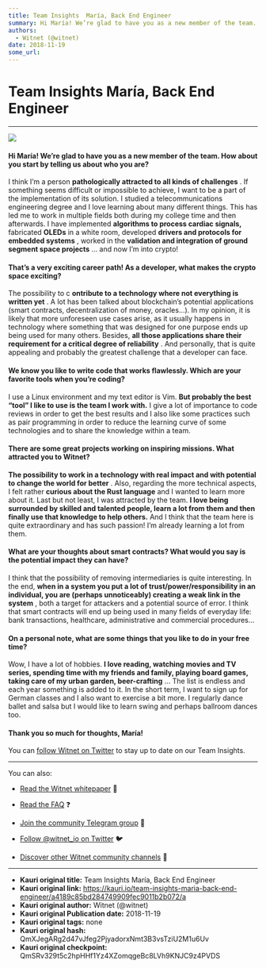 ```yaml
---
title: Team Insights  María, Back End Engineer
summary: Hi María! We’re glad to have you as a new member of the team. How about you start by telling us about who you are? I think I’m a person pathologically attracted to all kinds of challenges . If something seems difficult or impossible to achieve, I want to be a part of the implementation of its solution. I studied a telecommunications engineering degree and I love learning about many different things. This has led me to work in multiple fields both during my college time and then afterwards. I hav
authors:
  - Witnet (@witnet)
date: 2018-11-19
some_url: 
---
```


# Team Insights  María, Back End Engineer



----


![](https://cdn-images-1.medium.com/max/1600/1*SP_Sb-KPqp2RBdIfM1CbGw.jpeg)


#### Hi María! We’re glad to have you as a new member of the team. How about you start by telling us about who you are?
I think I’m a person 
**pathologically attracted to all kinds of challenges**
 . If something seems difficult or impossible to achieve, I want to be a part of the implementation of its solution.
I studied a telecommunications engineering degree and I love learning about many different things. This has led me to work in multiple fields both during my college time and then afterwards. I have implemented 
**algorithms to process cardiac signals,**
 fabricated 
**OLEDs**
 in a white room, developed 
**drivers and protocols for embedded systems**
 , worked in the 
**validation and integration of ground segment space projects**
 … and now I’m into crypto!

#### That’s a very exciting career path! As a developer, what makes the crypto space exciting?
The possibility to c 
**ontribute to a technology where not everything is written yet**
 . A lot has been talked about blockchain’s potential applications (smart contracts, decentralization of money, oracles…). In my opinion, it is likely that more unforeseen use cases arise, as it usually happens in technology where something that was designed for one purpose ends up being used for many others.
Besides, 
**all those applications share their requirement for a critical degree of reliability**
 . And personally, that is quite appealing and probably the greatest challenge that a developer can face.

#### We know you like to write code that works flawlessly. Which are your favorite tools when you’re coding?
I use a Linux environment and my text editor is Vim. 
**But probably the best “tool” I like to use is the team I work with.**
 I give a lot of importance to code reviews in order to get the best results and I also like some practices such as pair programming in order to reduce the learning curve of some technologies and to share the knowledge within a team.

#### There are some great projects working on inspiring missions. What attracted you to Witnet?
 
**The possibility to work in a technology with real impact and with potential to change the world for better**
 . Also, regarding the more technical aspects, I felt rather 
**curious about the Rust language**
 and I wanted to learn more about it.
Last but not least, I was attracted by the team. 
**I love being surrounded by skilled and talented people, learn a lot from them and then finally use that knowledge to help others.**
 And I think that the team here is quite extraordinary and has such passion! I’m already learning a lot from them.

#### What are your thoughts about smart contracts? What would you say is the potential impact they can have?
I think that the possibility of removing intermediaries is quite interesting. In the end, 
**when in a system you put a lot of trust/power/responsibility in an individual, you are (perhaps unnoticeably) creating a weak link in the system**
 , both a target for attackers and a potential source of error. I think that smart contracts will end up being used in many fields of everyday life: bank transactions, healthcare, administrative and commercial procedures…

#### On a personal note, what are some things that you like to do in your free time?
Wow, I have a lot of hobbies. 
**I love reading, watching movies and TV series, spending time with my friends and family, playing board games, taking care of my urban garden, beer-crafting**
 … The list is endless and each year something is added to it. In the short term, I want to sign up for German classes and I also want to exercise a bit more. I regularly dance ballet and salsa but I would like to learn swing and perhaps ballroom dances too.

#### Thank you so much for thoughts, María!
You can 
[follow Witnet on Twitter](http://twitter.com/witnet_io)
 to stay up to date on our Team Insights.

----

You can also:



 *  [Read the Witnet whitepaper](https://witnet.io/static/witnet-whitepaper.pdf) 📃

 *  [Read the FAQ](https://witnet.io/#/faq) ❓

 *  [Join the community Telegram group](https://t.me/witnetio) 💬

 *  [Follow @witnet_io on Twitter](https://twitter.com/witnet_io) 🐦

 *  [Discover other Witnet community channels](https://witnet.io/#/contact) 👥



---

- **Kauri original title:** Team Insights  María, Back End Engineer
- **Kauri original link:** https://kauri.io/team-insights-maria-back-end-engineer/a4189c85bd284749909fec9011b2b072/a
- **Kauri original author:** Witnet (@witnet)
- **Kauri original Publication date:** 2018-11-19
- **Kauri original tags:** none
- **Kauri original hash:** QmXJegARg2d47vJfeg2PjyadorxNmt3B3vsTziU2M1u6Uv
- **Kauri original checkpoint:** QmSRv329t5c2hpHHf1Yz4XZomqgeBc8LVh9KNJC9z4PVDS



